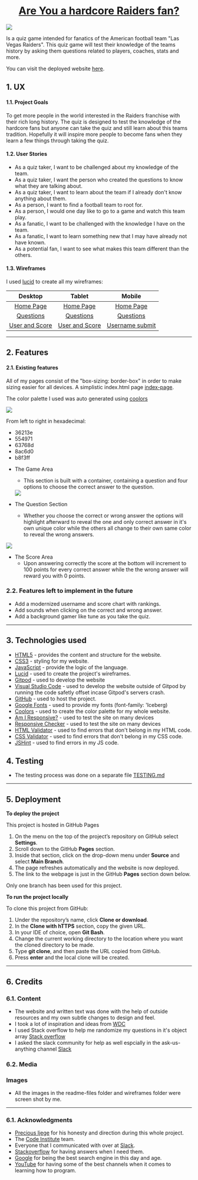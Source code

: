 <a href="https://github.com/CHAMPION316/Raiders_Fan_Quiz_Game"><h1 align="center">Are You a hardcore Raiders fan?</h1></a>

<img src="readme-files/ami-responsive.jpg">

Is a quiz game intended for fanatics of the American football team "Las Vegas Raiders". This quiz game will test their knowledge of the teams history by asking them questions related to players, coaches, stats and more.

You can visit the deployed website [here](https://champion316.github.io/Raiders_Fan_Quiz_Game/).

## 1. UX

#### 1.1. Project Goals

To get more people in the world interested in the Raiders franchise with their rich long history. The quiz is designed to test the knowledge of the hardcore fans but anyone can take the quiz and still learn about this teams tradition. Hopefully it will inspire more people to become fans when they learn a few things through taking the quiz.

#### 1.2. User Stories

- As a quiz taker, I want to be challenged about my knowledge of the team.
- As a quiz taker, I want the person who created the questions to know what they are talking about.
- As a quiz taker, I want to learn about the team if I already don't know anything about them.
- As a person, I want to find a football team to root for.
- As a person, I would one day like to go to a game and watch this team play.
- As a fanatic, I want to be challenged with the knowledge I have on the team.
- As a fanatic, I want to learn something new that I may have already not have known.
- As a potential fan, I want to see what makes this team different than the others.

#### 1.3. Wireframes
I used [lucid](https://lucid.app/users/login#/login) to create all my wireframes:

|    Desktop   |    Tablet    |    Mobile    |
|    :----:    |     :----:   |    :----:    |
|[Home Page](wireframes/index_page.jpg)|[Home Page](wireframes/index_page.jpg)|[Home Page](wireframes/index_page_mobile.jpg)|
|[Questions](wireframes/question_container.jpg)|[Questions](wireframes/question_container.jpg)|[Questions](wireframes/correct_wrong_mobile.jpg)|
|[User and Score](wireframes/user_score.jpg)|[User and Score](wireframes/user_score.jpg)|[Username submit](wireframes/username_submit.jpg)|

----

## 2. Features

#### 2.1. Existing features

All of my pages consist of the "box-sizing: border-box" in order to make sizing easier for all devices. A simplistic index.html page [index-page](readme-files/index-intro-page.jpg). 

The color palette I used was auto generated using [coolors](https://coolors.co/)

<img src="readme-files/color-palette.jpg">

From left to right in hexadecimal:

* 36213e
* 554971
* 63768d
* 8ac6d0
* b8f3ff

- The Game Area
    - This section is built with a container, containing a question and four options to choose the correct answer to the question. 
    <img src="readme-files/questions.jpg">

- The Question Section
    - Whether you choose the correct or wrong answer the options will highlight afterward to reveal the one and only correct answer in it's own unique color while the others all change to their own same color to reveal the wrong answers. 
<img src="readme-files/correct-incorrect.jpg">

- The Score Area
    - Upon answering correctly the score at the bottom will increment to 100 points for every correct answer while the the wrong answer will reward you with 0 points. 

### 2.2. Features left to implement in the future
- Add a modernized username and score chart with rankings.
- Add sounds when clicking on the correct and wrong answer.
- Add a background gamer like tune as you take the quiz.

---

## 3. Technologies used

- [HTML5](https://en.wikipedia.org/wiki/HTML5) - provides the content and structure for the website.
- [CSS3](https://en.wikipedia.org/wiki/Cascading_Style_Sheets) - styling for my website.
- [JavaScript](https://en.wikipedia.org/wiki/JavaScript) - provide the logic of the language.
- [Lucid](https://lucid.app/users/login#/login) - used to create the project's wireframes.
- [Gitpod](https://gitpod.io/) - used to develop the website
- [Visual Studio Code](https://code.visualstudio.com/download) - used to develop the website outside of Gitpod by running the code safetly offset incase Gitpod's servers crash. 
- [GitHub](https://github.com/) - used to host the project.
- [Google Fonts](https://fonts.google.com/) - used to provide my fonts (font-family: 'Iceberg)
- [Coolors](https://coolors.co/) - used to create the color palette for my whole website.
- [Am I Responsive?](http://ami.responsivedesign.is/) - used to test the site on many devices
- [Responsive Checker](https://www.responsivedesignchecker.com/) - used to test the site on many devices
- [HTML Validator](https://validator.w3.org/) - used to find errors that don't belong in my HTML code.
- [CSS Validator](https://jigsaw.w3.org/css-validator/) - used to find errors that don't belong in my CSS code.
- [JSHint](https://jshint.com/) - used to find errors in my JS code.

## 4. Testing

- The testing process was done on a separate file [TESTING.md](TESTING.md)

----

## 5. Deployment

**To deploy the project**

This project is hosted in GitHub Pages

1. On the menu on the top of the project’s repository on GitHub select **Settings**.
2. Scroll down to the GitHub **Pages** section.
3. Inside that section, click on the drop-down menu under **Source** and select **Main Branch**.
4. The page refreshes automatically and the website is now deployed.
5. The link to the webpage is just in the GitHub **Pages** section down below.

Only one branch has been used for this project.

**To run the project locally**

To clone this project from GitHub:

1. Under the repository’s name, click **Clone or download**.
2. In the **Clone with hTTPS** section, copy the given URL.
3. In your IDE of choice, open **Git Bash**.
4. Change the current working directory to the location where you want the cloned directory to be made.
5. Type **git clone**, and then paste the URL copied from GitHub.
6. Press **enter** and the local clone will be created.

----

## 6. Credits

### 6.1. Content

- The website and written text was done with the help of outside resources and my own subtle changes to design and feel. 
- I took a lot of inspiration and ideas from [WDC](https://www.youtube.com/c/WebDevSimplified)
- I used Stack overflow to help me randomize my questions in it's object array [Stack overflow](https://stackoverflow.com/)
- I asked the slack community for help as well espcially in the ask-us-anything channel [Slack](https://slack.com/intl/en-se/)

### 6.2. Media

### Images

- All the images in the readme-files folder and wireframes folder were screen shot by me.

---

### 6.1. Acknowledgments

- [Precious Ijege](https://www.linkedin.com/in/precious-ijege-908a00168/?originalSubdomain=ng) for his honesty and direction during this whole project.
- The [Code Institute](https://codeinstitute.net/) team.
- Everyone that I communicated with over at [Slack](https://slack.com/intl/en-se/).
- [Stackoverflow](https://stackoverflow.com/) for having answers when I need them.
- [Google](https://google.com/) for being the best search engine in this day and age.
- [YouTube](https://www.youtube.com/) for having some of the best channels when it comes to learning how to program. 